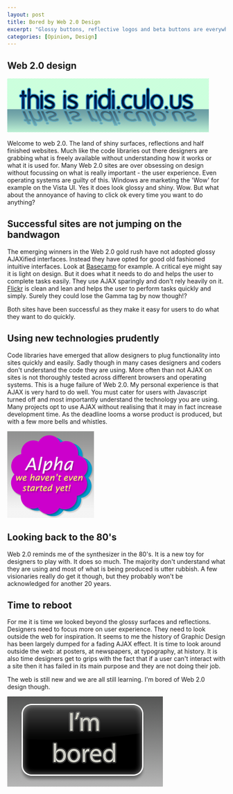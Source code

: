 ```yaml
--- 
layout: post
title: Bored by Web 2.0 Design
excerpt: "Glossy buttons, reflective logos and beta buttons are everywhere. Designers have become magpies taking anything shiny and using it without thinking whether it makes a website better. "
categories: [Opinion, Design]
---
```

## Web 2.0 design 

![This is rid.iculo.us][1] 

Welcome to web 2.0. The land of shiny surfaces, reflections and half finished websites. Much like the code libraries out there designers are grabbing what is freely available without understanding how it works or what it is used for. Many Web 2.0 sites are over obsessing on design without focussing on what is really important - the user experience. Even operating systems are guilty of this. Windows are marketing the 'Wow' for example on the Vista UI. Yes it does look glossy and shiny. Wow. But what about the annoyance of having to click ok every time you want to do anything?

## Successful sites are not jumping on the bandwagon

The emerging winners in the Web 2.0 gold rush have not adopted glossy AJAXified interfaces. Instead they have opted for good old fashioned intuitive interfaces. Look at [Basecamp][2] for example. A critical eye might say it is light on design. But it does what it needs to do and helps the user to complete tasks easily. They use AJAX sparingly and don't rely heavily on it. [Flickr][3] is clean and lean and helps the user to perform tasks quickly and simply. Surely they could lose the Gamma tag by now though!? 

Both sites have been successful as they make it easy for users to do what they want to do quickly.

## Using new technologies prudently

Code libraries have emerged that allow designers to plug functionality into sites quickly and easily. Sadly though in many cases designers and coders don't understand the code they are using. More often than not AJAX on sites is not thoroughly tested across different browsers and operating systems. This is a huge failure of Web 2.0. My personal experience is that AJAX is very hard to do well. You must cater for users with Javascript turned off and most importantly understand the technology you are using. Many projects opt to use AJAX without realising that it may in fact increase development time. As the deadline looms a worse product is produced, but with a few more bells and whistles.

![Alpha - we haven't even started yet][4] 

## Looking back to the 80's

Web 2.0 reminds me of the synthesizer in the 80's. It is a new toy for designers to play with. It does so much. The majority don't understand what they are using and most of what is being produced is utter rubbish. A few visionaries really do get it though, but they probably won't be acknowledged for another 20 years. 

## Time to reboot

For me it is time we looked beyond the glossy surfaces and reflections. Designers need to focus more on user experience. They need to look outside the web for inspiration. It seems to me the history of Graphic Design has been largely dumped for a fading AJAX effect. It is time to look around outside the web: at posters, at newspapers, at typography, at history. It is also time designers get to grips with the fact that if a user can't interact with a site then it has failed in its main purpose and they are not doing their job.

The web is still new and we are all still learning. I'm bored of Web 2.0 design though.

![I'm bored][5]

 [1]: /images/articles/ridiculous.png "This is rid.iculo.us"
 [2]: http://www.basecamphq.com/
 [3]: http://www.flickr.com/
 [4]: /images/articles/alpha.png "We haven't even started yet"
 [5]: /images/articles/bored.png "I'm bored"

